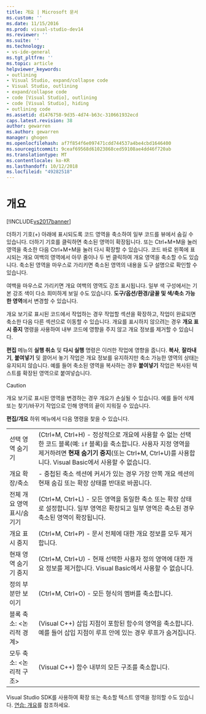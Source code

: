 ```yaml
---
title: 개요 | Microsoft 문서
ms.custom: ''
ms.date: 11/15/2016
ms.prod: visual-studio-dev14
ms.reviewer: ''
ms.suite: ''
ms.technology:
- vs-ide-general
ms.tgt_pltfrm: ''
ms.topic: article
helpviewer_keywords:
- outlining
- Visual Studio, expand/collapse code
- Visual Studio, outlining
- expand/collapse code
- code [Visual Studio], outlining
- code [Visual Studio], hiding
- outlining code
ms.assetid: d1476758-9d35-4d74-b63c-310661932ecd
caps.latest.revision: 38
author: gewarren
ms.author: gewarren
manager: ghogen
ms.openlocfilehash: af7f854f6e097471cdd744537a4be4cbd1646400
ms.sourcegitcommit: 9ceaf69568d61023868ced59108ae4dd46f720ab
ms.translationtype: MT
ms.contentlocale: ko-KR
ms.lasthandoff: 10/12/2018
ms.locfileid: "49282518"
---
```

# <a name="outlining"></a>개요
[!INCLUDE[vs2017banner](../includes/vs2017banner.md)]

더하기 기호(+) 아래에 표시되도록 코드 영역을 축소하여 일부 코드를 뷰에서 숨길 수 있습니다. 더하기 기호를 클릭하면 축소된 영역이 확장됩니다. 또는 Ctrl+M+M을 눌러 영역을 축소한 다음 Ctrl+M+M을 눌러 다시 확장할 수 있습니다. 코드 바로 왼쪽에 표시되는 개요 여백의 영역에서 아무 줄이나 두 번 클릭하여 개요 영역을 축소할 수도 있습니다. 축소된 영역을 마우스로 가리키면 축소된 영역의 내용을 도구 설명으로 확인할 수 있습니다.  
  
 여백을 마우스로 가리키면 개요 여백의 영역도 강조 표시됩니다. 일부 색 구성에서는 기본 강조 색이 다소 희미하게 보일 수도 있습니다. **도구/옵션/환경/글꼴 및 색/축소 가능한 영역**에서 변경할 수 있습니다.  
  
 개요 보기로 표시된 코드에서 작업하는 경우 작업할 섹션을 확장하고, 작업이 완료되면 축소한 다음 다른 섹션으로 이동할 수 있습니다. 개요를 표시하지 않으려는 경우 **개요 표시 중지** 명령을 사용하여 내부 코드에 영향을 주지 않고 개요 정보를 제거할 수 있습니다.  
  
 **편집** 메뉴의 **실행 취소** 및 **다시 실행** 명령은 이러한 작업에 영향을 줍니다. **복사**, **잘라내기**, **붙여넣기** 및 끌어서 놓기 작업은 개요 정보를 유지하지만 축소 가능한 영역의 상태는 유지되지 않습니다. 예를 들어 축소된 영역을 복사하는 경우 **붙여넣기** 작업은 복사된 텍스트를 확장된 영역으로 붙여넣습니다.  
  
> [!CAUTION]
>  개요 보기로 표시된 영역을 변경하는 경우 개요가 손실될 수 있습니다. 예를 들어 삭제 또는 찾기/바꾸기 작업으로 인해 영역의 끝이 지워질 수 있습니다.  
  
 **편집/개요** 하위 메뉴에서 다음 명령을 찾을 수 있습니다.  
  
|||  
|-|-|  
|선택 영역 숨기기|(Ctrl+M, Ctrl+H) - 정상적으로 개요에 사용할 수 없는 선택한 코드 블록(예: `if` 블록)을 축소합니다. 사용자 지정 영역을 제거하려면 **현재 숨기기 중지**(또는 Ctrl+M, Ctrl+U)를 사용합니다. Visual Basic에서 사용할 수 없습니다.|  
|개요 확장/축소|- 중첩된 축소 섹션에 커서가 있는 경우 가장 안쪽 개요 섹션의 현재 숨김 또는 확장 상태를 반대로 바꿉니다.|  
|전체 개요 영역 표시/숨기기|(Ctrl+M, Ctrl+L) - 모든 영역을 동일한 축소 또는 확장 상태로 설정합니다. 일부 영역은 확장되고 일부 영역은 축소된 경우 축소된 영역이 확장됩니다.|  
|개요 표시 중지|(Ctrl+M, Ctrl+P) - 문서 전체에 대한 개요 정보를 모두 제거합니다.|  
|현재 영역 숨기기 중지|(Ctrl+M, Ctrl+U) - 현재 선택한 사용자 정의 영역에 대한 개요 정보를 제거합니다. Visual Basic에서 사용할 수 없습니다.|  
|정의 부분만 보이기|(Ctrl+M, Ctrl+O) - 모든 형식의 멤버를 축소합니다.|  
|블록 축소: \<논리적 경계>|(Visual C++) 삽입 지점이 포함된 함수의 영역을 축소합니다. 예를 들어 삽입 지점이 루프 안에 있는 경우 루프가 숨겨집니다.|  
|모두 축소: \<논리적 구조>|(Visual C++) 함수 내부의 모든 구조를 축소합니다.|  
  
 Visual Studio SDK를 사용하여 확장 또는 축소할 텍스트 영역을 정의할 수도 있습니다. [연습: 개요](../extensibility/walkthrough-outlining.md)를 참조하세요.



